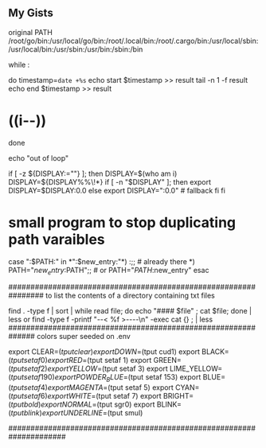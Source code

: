 
## My Gists

original PATH  /root/go/bin:/usr/local/go/bin:/root/.local/bin:/root/.cargo/bin:/usr/local/sbin:/usr/local/bin:/usr/sbin:/usr/bin:/sbin:/bin


while :

do
 timestamp=`date +%s`
    echo start $timestamp >> result
        tail -n 1 -f result
    echo end $timestamp >> result
#       ((i--))
done

echo "out of loop"

if [ -z ${DISPLAY:=""} ]; then
    DISPLAY=$(who am i)
    DISPLAY=${DISPLAY%%\!*}
    if [ -n "$DISPLAY" ]; then
        export DISPLAY=$DISPLAY:0.0
    else
        export DISPLAY=":0.0"  # fallback
    fi
fi

# small program to stop duplicating path varaibles
case ":$PATH:" in
  *":$new_entry:"*) :;; # already there
  *) PATH="$new_entry:$PATH";; # or PATH="$PATH:$new_entry"
esac

################################################################
to list the contents of a directory containing txt files

find . -type f | sort | while read file; do echo "#### $file" ; cat $file; done | less
or
find -type f -printf "--< %f >----\n" -exec cat {} \; | less
##############################################################
colors super seeded on .env

export CLEAR=$(tput clear)
   export DOWN=$(tput cud1)
   export BLACK=$(tput setaf 0)
   export RED=$(tput setaf 1)
   export GREEN=$(tput setaf 2)
   export YELLOW=$(tput setaf 3)
   export LIME_YELLOW=$(tput setaf 190)
   export POWDER_BLUE=$(tput setaf 153)
   export BLUE=$(tput setaf 4)
   export MAGENTA=$(tput setaf 5)
   export CYAN=$(tput setaf 6)
   export WHITE=$(tput setaf 7)
   export BRIGHT=$(tput bold)
   export NORMAL=$(tput sgr0)
   export BLINK=$(tput blink)
   export UNDERLINE=$(tput smul)

#####################################################################
